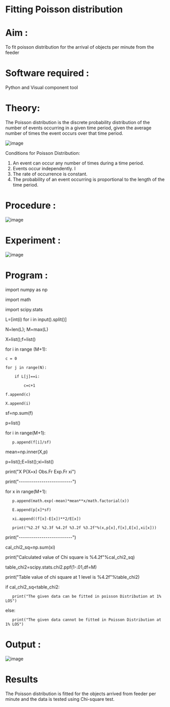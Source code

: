 # Fitting Poisson  distribution
# Aim : 

To fit poisson distribution for the arrival of objects per minute from the feeder

# Software required :  

Python and Visual component tool

# Theory:

The Poisson distribution is the discrete probability distribution of the number of events occurring in a given time period, given the average number of times the event occurs over that time period.

![image](https://user-images.githubusercontent.com/104613195/166248326-fd042076-8b0b-40c4-8b11-1d8e8fcb74db.png)

 Conditions for Poisson Distribution:

1. An event can occur any number of times during a time period.
2. Events occur independently. I
3. The rate of occurrence is constant.
4. The probability of an event occurring is proportional to the length of the time period. 
 
# Procedure :

![image](https://user-images.githubusercontent.com/104613195/166251988-d0c53205-6080-4f7b-ae4c-398178586637.png)

# Experiment :

![image](https://user-images.githubusercontent.com/103921593/230282876-f4a5afbf-cac1-4648-a1b0-c78840638a8e.png)

# Program :

import numpy as np

import math

import scipy.stats

L=[int(i) for i in input().split()]

N=len(L); M=max(L)

X=list();f=list()

for i in range (M+1):
```
c = 0

for j in range(N):

    if L[j]==i:
    
        c=c+1

f.append(c)

X.append(i)
```
sf=np.sum(f)

p=list()

for i in range(M+1):
```
   p.append(f[i]/sf) 
```
mean=np.inner(X,p)

p=list();E=list();xi=list()

print("X P(X=x) Obs.Fr Exp.Fr xi")

print("--------------------------")

for x in range(M+1):
```
   p.append(math.exp(-mean)*mean**x/math.factorial(x))

   E.append(p[x]*sf)

   xi.append((f[x]-E[x])**2/E[x])

   print("%2.2f %2.3f %4.2f %3.2f %3.2f"%(x,p[x],f[x],E[x],xi[x]))
```
print("--------------------------")

cal_chi2_sq=np.sum(xi)

print("Calculated value of Chi square is %4.2f"%cal_chi2_sq)

table_chi2=scipy.stats.chi2.ppf(1-.01,df=M)

print("Table value of chi square at 1 level is %4.2f"%table_chi2)

if cal_chi2_sq<table_chi2:
```
   print("The given data can be fitted in poisson Distribution at 1% LOS")
```
else:
```
   print("The given data cannot be fitted in Poisson Distribution at 1% LOS")
```
 
 

# Output : 

![image](https://github.com/user-attachments/assets/6a6215b9-842a-4cda-b274-fd7e6e96b306)


# Results

The Poisson distribution is fitted for the objects arrived from feeder per minute and the data is tested using Chi-square test. 
 
